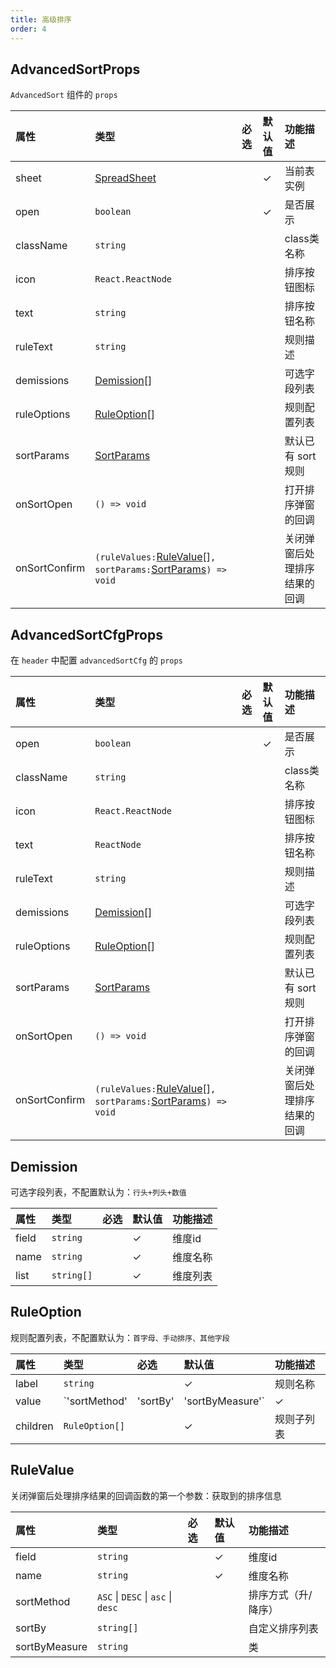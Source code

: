 ```yaml
---
title: 高级排序
order: 4
---
```


## AdvancedSortProps

`AdvancedSort` 组件的 `props`

| 属性          | 类型                                                                                                                                             | 必选 | 默认值 | 功能描述                     |
| :------------ | :----------------------------------------------------------------------------------------------------------------------------------------------- | :--- | :----- | :--------------------------- |
| sheet         | [SpreadSheet](https://g.antv.vision/zh/docs/api/basic-class/spreadsheet)                                                                         |      | ✓      | 当前表实例                   |
| open          | `boolean`                                                                                                                                        |      | ✓      | 是否展示                     |
| className     | `string`                                                                                                                                         |      |        | class类名称                  |
| icon          | `React.ReactNode`                                                                                                                                |      |        | 排序按钮图标                 |
| text          | `string`                                                                                                                                         |      |        | 排序按钮名称                 |
| ruleText      | `string`                                                                                                                                         |      |        | 规则描述                     |
| demissions    | [Demission](#Demission)[]                                                                                                                        |      |        | 可选字段列表                 |
| ruleOptions   | [RuleOption](#RuleOption)[]                                                                                                                      |      |        | 规则配置列表                 |
| sortParams    | [SortParams](https://g.antv.vision/zh/docs/api/general/S2DataConfig#SortParams)                                                                  |      |        | 默认已有 sort 规则           |
| onSortOpen    | `() => void`                                                                                                                                     |      |        | 打开排序弹窗的回调           |
| onSortConfirm | `(ruleValues:`[RuleValue](#RuleValue)[]`, sortParams:`[SortParams](https://g.antv.vision/zh/docs/api/general/S2DataConfig#SortParams)`) => void` |      |        | 关闭弹窗后处理排序结果的回调 |

## AdvancedSortCfgProps

在 `header` 中配置 `advancedSortCfg` 的 `props`

| 属性          | 类型                                                                                                                                             | 必选 | 默认值 | 功能描述                     |
| :------------ | :----------------------------------------------------------------------------------------------------------------------------------------------- | :--- | :----- | :--------------------------- |
| open          | `boolean`                                                                                                                                        |      | ✓      | 是否展示                     |
| className     | `string`                                                                                                                                         |      |        | class类名称                  |
| icon          | `React.ReactNode`                                                                                                                                |      |        | 排序按钮图标                 |
| text          | `ReactNode`                                                                                                                                      |      |        | 排序按钮名称                 |
| ruleText      | `string`                                                                                                                                         |      |        | 规则描述                     |
| demissions    | [Demission](#Demission)[]                                                                                                                        |      |        | 可选字段列表                 |
| ruleOptions   | [RuleOption](#RuleOption)[]                                                                                                                      |      |        | 规则配置列表                 |
| sortParams    | [SortParams](https://g.antv.vision/zh/docs/api/general/S2DataConfig#SortParams)                                                                  |      |        | 默认已有 sort 规则           |
| onSortOpen    | `() => void`                                                                                                                                     |      |        | 打开排序弹窗的回调           |
| onSortConfirm | `(ruleValues:`[RuleValue](#RuleValue)[]`, sortParams:`[SortParams](https://g.antv.vision/zh/docs/api/general/S2DataConfig#SortParams)`) => void` |      |        | 关闭弹窗后处理排序结果的回调 |

## Demission

可选字段列表，不配置默认为：`行头+列头+数值`

| 属性  | 类型       | 必选 | 默认值 | 功能描述 |
| :---- | :--------- | :--- | :----- | :------- |
| field | `string`   |      | ✓      | 维度id   |
| name  | `string`   |      | ✓      | 维度名称 |
| list  | `string[]` |      | ✓      | 维度列表 |

## RuleOption

规则配置列表，不配置默认为：`首字母、手动排序、其他字段`

| 属性     | 类型                                        | 必选 | 默认值 | 功能描述   |
| :------- | :------------------------------------------ | :--- | :----- | :--------- |
| label    | `string`                                    |      | ✓      | 规则名称   |
| value    | `'sortMethod' | 'sortBy' | 'sortByMeasure'` | ✓    |        | 规则值     |
| children | `RuleOption[]`                              |      | ✓      | 规则子列表 |

## RuleValue

关闭弹窗后处理排序结果的回调函数的第一个参数：获取到的排序信息

| 属性          | 类型                               | 必选 | 默认值 | 功能描述            |
| :------------ | :--------------------------------- | :--- | :----- | :------------------ |
| field         | `string`                           |      | ✓      | 维度id              |
| name          | `string`                           |      | ✓      | 维度名称            |
| sortMethod    | `ASC` \| `DESC` \| `asc` \| `desc` |      |        | 排序方式（升/降序） |
| sortBy        | `string[]`                         |      |        | 自定义排序列表      |
| sortByMeasure | `string`                           |      |        | 类                  |
